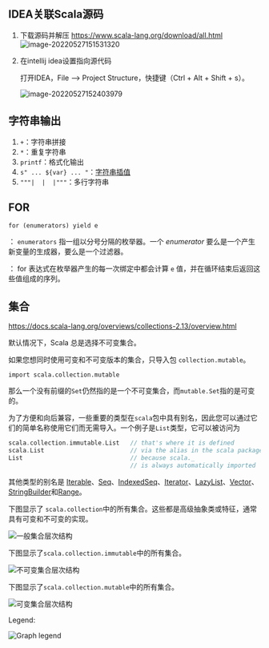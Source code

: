 ## IDEA关联Scala源码

1. 下载源码并解压
   https://www.scala-lang.org/download/all.html
   ![image-20220527151531320](https://raw.githubusercontent.com/Z-404/imageHost/main/2022/05/upgit_20220527_1653635731.png)

2. 在intellij idea设置指向源代码

   打开IDEA，File –> Project Structure，快捷键（Ctrl + Alt + Shift + s）。

   ![image-20220527152403979](https://raw.githubusercontent.com/Z-404/imageHost/main/2022/05/upgit_20220527_1653636244.png)



## 字符串输出

1.  `+`：字符串拼接
2.  `*`：重复字符串
3.  `printf`：格式化输出
4.  `s" ... ${var} ... "`：[字符串插值](https://docs.scala-lang.org/zh-cn/overviews/core/string-interpolation.html)
5.  `"""|  |  |"""`：多行字符串



## FOR

`for (enumerators) yield e`

： `enumerators` 指一组以分号分隔的枚举器。一个 *enumerator* 要么是一个产生新变量的生成器，要么是一个过滤器。

： for 表达式在枚举器产生的每一次绑定中都会计算 `e` 值，并在循环结束后返回这些值组成的序列。



## 集合

https://docs.scala-lang.org/overviews/collections-2.13/overview.html

默认情况下，Scala 总是选择不可变集合。

如果您想同时使用可变和不可变版本的集合，只导入包 `collection.mutable`。

```
import scala.collection.mutable
```

那么一个没有前缀的`Set`仍然指的是一个不可变集合，而`mutable.Set`指的是可变的。

为了方便和向后兼容，一些重要的类型在`scala`包中具有别名，因此您可以通过它们的简单名称使用它们而无需导入。一个例子是`List`类型，它可以被访问为

```scala
scala.collection.immutable.List   // that's where it is defined
scala.List                        // via the alias in the scala package
List                              // because scala._
                                  // is always automatically imported
```

其他类型的别名是 [Iterable](https://www.scala-lang.org/api/2.13.8/scala/collection/Iterable.html)、[Seq](https://www.scala-lang.org/api/2.13.8/scala/collection/immutable/Seq.html)、[IndexedSeq](https://www.scala-lang.org/api/2.13.8/scala/collection/immutable/IndexedSeq.html)、[Iterator](https://www.scala-lang.org/api/2.13.8/scala/collection/Iterator.html)、[LazyList](https://www.scala-lang.org/api/2.13.8/scala/collection/immutable/LazyList.html)、[Vector](https://www.scala-lang.org/api/2.13.8/scala/collection/immutable/Vector.html)、[StringBuilder](https://www.scala-lang.org/api/2.13.8/scala/collection/mutable/StringBuilder.html)和[Range](https://www.scala-lang.org/api/2.13.8/scala/collection/immutable/Range.html)。

下图显示了  `scala.collection`中的所有集合。这些都是高级抽象类或特征，通常具有可变和不可变的实现。

<img src="https://docs.scala-lang.org/resources/images/tour/collections-diagram-213.svg" alt="一般集合层次结构">

下图显示了`scala.collection.immutable`中的所有集合。

<img src="https://docs.scala-lang.org/resources/images/tour/collections-immutable-diagram-213.svg" alt="不可变集合层次结构">

下图显示了`scala.collection.mutable`中的所有集合。

<img src="https://docs.scala-lang.org/resources/images/tour/collections-mutable-diagram-213.svg" alt="可变集合层次结构">

Legend:

<img src="https://docs.scala-lang.org/resources/images/tour/collections-legend-diagram.svg" alt="Graph legend">



